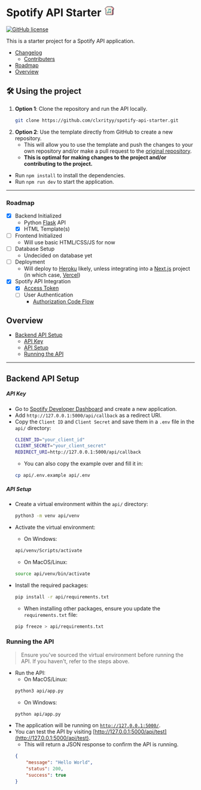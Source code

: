 # Spotify API Starter <img src="./api/static/favicon-32x32.png" width="30" height="30" />

[![GitHub license](https://img.shields.io/github/license/clxrityy/spotify-api-starter)](https://github.com/clxrityy/spotify-api-starter/blob/master/LICENSE)

This is a starter project for a Spotify API application.

- [Changelog](CHANGELOG.md)
    - [Contributers](CHANGELOG.md#contributers)
- [Roadmap](#roadmap)
- [Overview](#overview)

## 🛠️ Using the project

1. **Option 1**: Clone the repository and run the API locally.
    ```bash
    git clone https://github.com/clxrityy/spotify-api-starter.git
    ```
2. **Option 2**: Use the template directly from GitHub to create a new repository.
    - This will allow you to use the template and push the changes to your own repository and/or make a pull request to the [original repository](https://github.com/clxrityy/spotify-api-starter).
    - **This is optimal for making changes to the project and/or contributing to the project.**

- Run `npm install` to install the dependencies.
- Run `npm run dev` to start the application.

---

### Roadmap

- [x] Backend Initialized
    - Python [Flask](https://flask.palletsprojects.com/en/stable/quickstart/) API
    - [x] HTML Template(s)
- [ ] Frontend Initialized
    - Will use basic HTML/CSS/JS for now
- [ ] Database Setup
    - Undecided on database yet
- [ ] Deployment
    - Will deploy to [Heroku](https://www.heroku.com) likely, unless integrating into a [Next.js](https://nextjs.org/) project (in which case, [Vercel](https://vercel.com/))
- [x] Spotify API Integration
    - [x] [Access Token](https://developer.spotify.com/documentation/web-api/concepts/access-token)
    - [ ] User Authentication
        - [Authorization Code Flow](https://developer.spotify.com/documentation/web-api/tutorials/code-flow)


## Overview
- [Backend API Setup](#backend-api-setup)
    - [API Key](#api-key)
    - [API Setup](#api-setup)
    - [Running the API](#running-the-api)


---

## Backend API Setup

##### API Key

- Go to [Spotify Developer Dashboard](https://developer.spotify.com/dashboard/applications) and create a new application.
- Add `http://127.0.0.1:5000/api/callback` as a redirect URI.
- Copy the `Client ID` and `Client Secret` and save them in a `.env` file in the `api/` directory:
    ```bash
    CLIENT_ID="your_client_id"
    CLIENT_SECRET="your_client_secret"
    REDIRECT_URI=http://127.0.0.1:5000/api/callback
    ```
    - You can also copy the example over and fill it in:
    ```bash
    cp api/.env.example api/.env
    ```


##### API Setup

- Create a virtual environment within the `api/` directory:
    ```bash
    python3 -m venv api/venv
    ```

- Activate the virtual environment:
    - On Windows:
    ```bash
    api/venv/Scripts/activate
    ```
    - On MacOS/Linux:
    ```bash
    source api/venv/bin/activate
    ```
- Install the required packages:
    ```bash
    pip install -r api/requirements.txt
    ```
    - When installing other packages, ensure you update the `requirements.txt` file:
    ```bash
    pip freeze > api/requirements.txt
    ```


### Running the API

> Ensure you've sourced the virtual environment before running the API.
> If you haven't, refer to the steps above.
- Run the API:
    - On MacOS/Linux:
    ```bash
    python3 api/app.py
    ```
    - On Windows:
    ```bash
    python api/app.py
    ```
- The application will be running on [`http://127.0.0.1:5000/`](http://127.0.0.1:5000/).
- You can test the API by visiting [http://127.0.0.1:5000/api/test](http://127.0.0.1:5000/api/test).
    - This will return a JSON response to confirm the API is running.
    ```json
    {
        "message": "Hello World",
        "status": 200,
        "success": true
    }
    ```